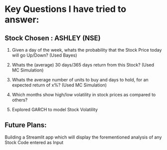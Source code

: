 <h1>Key Questions I have tried to answer: </h1>

<h2> Stock Chosen : ASHLEY (NSE) </h2>

1) Given a day of the week, whats the probability that the Stock Price today will go Up/Down? (Used Bayes)

2) Whats the (average) 30 days/365 days return from this Stock? (Used MC Simulation)

3) Whats the average number of units to buy and days to hold, for an expected return of x%? (Used MC Simulation)

4) Which months show high/low volatility in stock prices as compared to others?

5) Explored GARCH to model Stock Volatility

<h2> Future Plans: </h2>

Building a Streamlit app which will display the forementioned analysis of any Stock Code entered as Input
